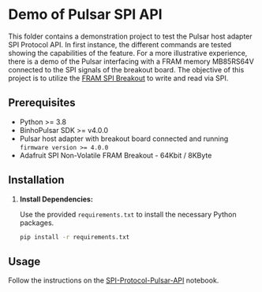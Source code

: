 # Demo of Pulsar SPI API

This folder contains a demonstration project to test the Pulsar host adapter SPI Protocol API. In first instance, the different commands are tested showing the capabilities of the feature. For a more illustrative experience, there is a demo of the Pulsar interfacing with a FRAM memory MB85RS64V connected to the SPI signals of the breakout board. The objective of this project is to utilize the [FRAM SPI Breakout](https://cdn-shop.adafruit.com/datasheets/MB85RS64V-DS501-00015-4v0-E.pdf) to write and read via SPI.

## Prerequisites

- Python >= 3.8
- BinhoPulsar SDK >= v4.0.0
- Pulsar host adapter with breakout board connected and running `firmware version >= 4.0.0`
- Adafruit SPI Non-Volatile FRAM Breakout - 64Kbit / 8KByte

## Installation

1. **Install Dependencies:**

   Use the provided `requirements.txt` to install the necessary Python packages.

   ```bash
   pip install -r requirements.txt
   ```

## Usage

Follow the instructions on the [SPI-Protocol-Pulsar-API](SPI-Protocol-Pulsar-API.ipynb) notebook.